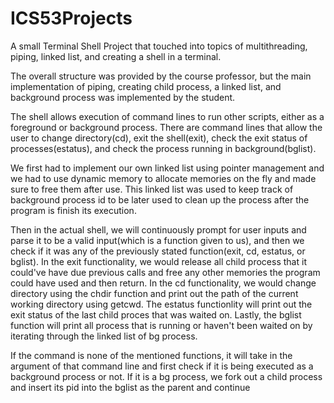 # ICS53Projects

A small Terminal Shell Project that touched into topics of 
multithreading, piping, linked list, and creating a shell 
in a terminal.

The overall structure was provided by the course professor,
but the main implementation of piping, creating child process,
a linked list, and background process was implemented by the 
student.

The shell allows execution of command lines to run other 
scripts, either as a foreground or background process. 
There are command lines that allow the user to change
directory(cd), exit the shell(exit), check the exit status
of processes(estatus), and check the process running in 
background(bglist).

We first had to implement our own linked list using pointer
management and we had to use dynamic memory to allocate
memories on the fly and made sure to free them after use.
This linked list was used to keep track of background process
id to be later used to clean up the process after the program
is finish its execution.

Then in the actual shell, we will continuously prompt for user
inputs and parse it to be a valid input(which is a function 
given to us), and then we check if it was any of the previously
stated function(exit, cd, estatus, or bglist). In the exit functionality,
we would release all child process that it could've have due 
previous calls and free any other memories the program could 
have used and then return. In the cd functionality, we would 
change directory using the chdir function and print out the 
path of the current working directory using getcwd. The estatus 
functionlity will print out the exit status of the last child 
proces that was waited on. Lastly, the bglist function will 
print all process that is running or haven't been waited on by 
iterating through the linked list of bg process.

If the command is none of the mentioned functions, it will take in
the argument of that command line and first check if it is being 
executed as a background process or not. If it is a bg process, we
fork out a child process and insert its pid into the bglist as 
the parent and continue  


